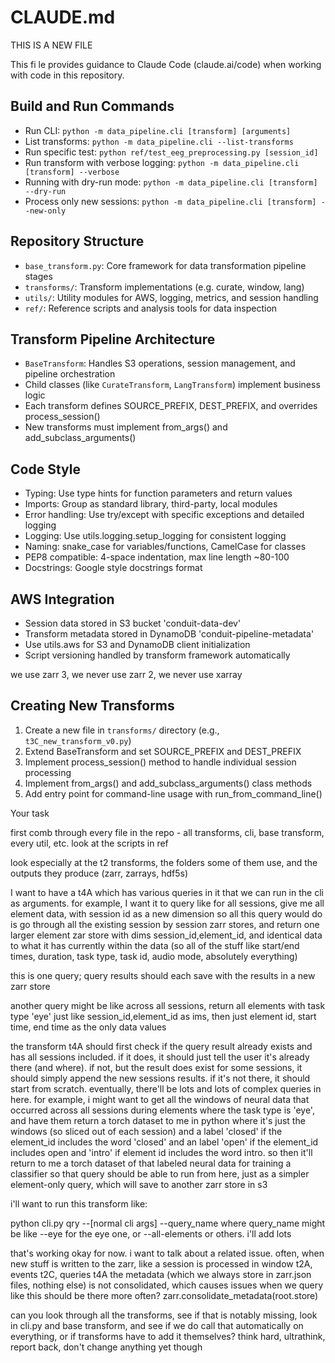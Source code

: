 # CLAUDE.md
THIS IS A NEW FILE

This fi	le provides guidance to Claude Code (claude.ai/code) when working with code in this repository.

## Build and Run Commands
- Run CLI: `python -m data_pipeline.cli [transform] [arguments]`
- List transforms: `python -m data_pipeline.cli --list-transforms`
- Run specific test: `python ref/test_eeg_preprocessing.py [session_id]`
- Run transform with verbose logging: `python -m data_pipeline.cli [transform] --verbose`
- Running with dry-run mode: `python -m data_pipeline.cli [transform] --dry-run`
- Process only new sessions: `python -m data_pipeline.cli [transform] --new-only`

## Repository Structure
- `base_transform.py`: Core framework for data transformation pipeline stages
- `transforms/`: Transform implementations (e.g. curate, window, lang)
- `utils/`: Utility modules for AWS, logging, metrics, and session handling
- `ref/`: Reference scripts and analysis tools for data inspection

## Transform Pipeline Architecture
- `BaseTransform`: Handles S3 operations, session management, and pipeline orchestration
- Child classes (like `CurateTransform`, `LangTransform`) implement business logic
- Each transform defines SOURCE_PREFIX, DEST_PREFIX, and overrides process_session()
- New transforms must implement from_args() and add_subclass_arguments()

## Code Style
- Typing: Use type hints for function parameters and return values
- Imports: Group as standard library, third-party, local modules
- Error handling: Use try/except with specific exceptions and detailed logging
- Logging: Use utils.logging.setup_logging for consistent logging
- Naming: snake_case for variables/functions, CamelCase for classes
- PEP8 compatible: 4-space indentation, max line length ~80-100
- Docstrings: Google style docstrings format

## AWS Integration
- Session data stored in S3 bucket 'conduit-data-dev'
- Transform metadata stored in DynamoDB 'conduit-pipeline-metadata'
- Use utils.aws for S3 and DynamoDB client initialization
- Script versioning handled by transform framework automatically

we use zarr 3, we never use zarr 2, we never use xarray

## Creating New Transforms
1. Create a new file in `transforms/` directory (e.g., `t3C_new_transform_v0.py`)
2. Extend BaseTransform and set SOURCE_PREFIX and DEST_PREFIX
3. Implement process_session() method to handle individual session processing
4. Implement from_args() and add_subclass_arguments() class methods
5. Add entry point for command-line usage with run_from_command_line()


Your task

first comb through every file in the repo - all transforms, cli, base transform, every util, etc. look at the scripts in ref

look especially at the t2 transforms, the folders some of them use, and the outputs they produce (zarr, zarrays, hdf5s)

I want to have a t4A which has various queries in it that we can run in the cli as arguments. for example, I want it to query like for all sessions, give me all element data, with session id as a new dimension
so all this query would do is go through all the existing session by session zarr stores, and return one larger element zar store with dims session_id,element_id, and identical data to what it has currently within the data (so all of the stuff like start/end times, duration, task type, task id, audio mode, absolutely everything)

this is one query; query results should each save with the results in a new zarr store

another query might be like across all sessions, return all elements with task type 'eye' just like session_id,element_id as ims, then just element id, start time, end time as the only data values

the transform t4A should first check if the query result already exists and has all sessions included. if it does, it should just tell the user it's already there (and where). if not, but the result does exist for some sessions, it should simply append the new sessions results. if it's not there, it should start from scratch. eventually, there'll be lots and lots of complex queries in here.
for example, i might want to get all the windows of neural data that occurred across all sessions during elements where the task type is 'eye', and have them return a torch dataset to me in python where it's just the windows (so sliced out of each session) and a label 'closed' if the element_id includes the word 'closed' and an label 'open' if the element_id includes open and 'intro' if element id includes the word intro.
so then it'll return to me a torch dataset of that labeled neural data for training a classifier
so that query should be able to run from here, just as a simpler element-only query, which will save to another zarr store in s3

 i'll want to run this transform like:

python cli.py qry --[normal cli args] --query_name 
where query_name might be like --eye for the eye one, or --all-elements or others. i'll add lots

that's working okay for now. i want to talk about a related issue. often, when new stuff is written to the zarr, like a session is processed in window t2A, events t2C, queries t4A the metadata (which we always store in zarr.json files, nothing else) is not consolidated, which causes issues when we query
like this should be there more often?
zarr.consolidate_metadata(root.store)


can you look through all the transforms, see if that is notably missing, look in cli.py and base transform, and see if we do call that automatically on everything, or if transforms have to add it themselves?
think hard, ultrathink, report back, don't change anything yet though

